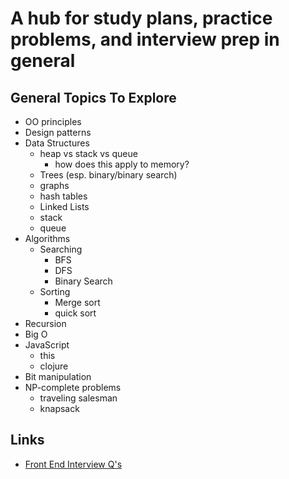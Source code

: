 # A hub for study plans, practice problems, and interview prep in general

## General Topics To Explore
- OO principles
- Design patterns
- Data Structures
  - heap vs stack vs queue
    - how does this apply to memory?
  - Trees (esp. binary/binary search)
  - graphs
  - hash tables
  - Linked Lists
  - stack
  - queue
- Algorithms
  - Searching
    - BFS
    - DFS
    - Binary Search
  - Sorting
    - Merge sort
    - quick sort
- Recursion
- Big O
- JavaScript
  - this
  - clojure
- Bit manipulation
- NP-complete problems
  - traveling salesman
  - knapsack

## Links
- [Front End Interview Q's](https://github.com/h5bp/Front-end-Developer-Interview-Questions)
